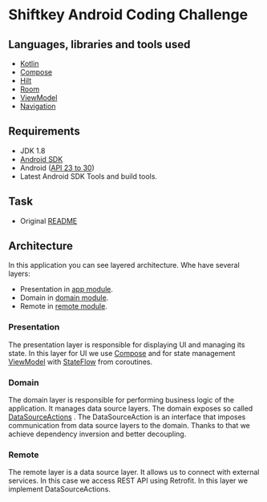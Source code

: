 # Shiftkey Android Coding Challenge

## Languages, libraries and tools used

* [Kotlin](https://kotlinlang.org/)
* [Compose](https://developer.android.com/jetpack/compose)
* [Hilt](https://developer.android.com/training/dependency-injection/hilt-android)
* [Room](https://developer.android.com/topic/libraries/architecture/room.html)
* [ViewModel](https://developer.android.com/topic/libraries/architecture/viewmodel)
* [Navigation](https://developer.android.com/jetpack/compose/navigation)

## Requirements

* JDK 1.8
* [Android SDK](https://developer.android.com/studio/index.html)
* Android ([API 23 to 30](https://developer.android.com/preview/api-overview.html))
* Latest Android SDK Tools and build tools.

## Task

* Original [README](android-coding-challenge/README.md)

## Architecture

In this application you can see layered architecture. Whe have several layers:

- Presentation in [app module](android-coding-challenge/app).
- Domain in [domain module](android-coding-challenge/domain).
- Remote in [remote module](android-coding-challenge/remote).

### Presentation

The presentation layer is responsible for displaying UI and managing its state. In this layer for UI
we use [Compose](https://developer.android.com/jetpack/compose) and for state
management [ViewModel](https://developer.android.com/topic/libraries/architecture/viewmodel)
with [StateFlow](https://developer.android.com/kotlin/flow/stateflow-and-sharedflow) from
coroutines.

### Domain

The domain layer is responsible for performing business logic of the application. It manages data
source layers. The domain exposes so
called [DataSourceActions](android-coding-challenge/domain/src/main/java/pl/onyszko/domain/dataSourceAction/GetAvailableShiftsDataSourceAction.kt)
. The DataSourceAction is an interface that imposes communication from data source layers to the
domain. Thanks to that we achieve dependency inversion and better decoupling.

### Remote

The remote layer is a data source layer. It allows us to connect with external services. In this
case we access REST API using Retrofit. In this layer we implement DataSourceActions.